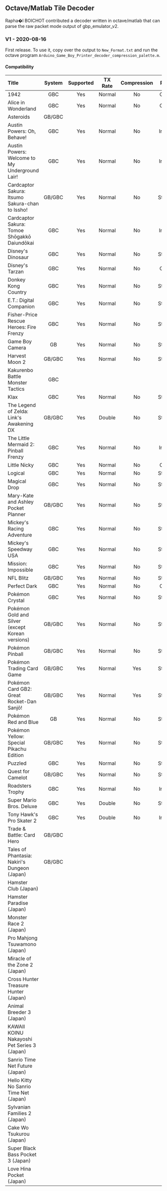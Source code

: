 ## Octave/Matlab Tile Decoder

Rapha�l BOICHOT contributed a decoder written in octave/matlab that can parse
the raw packet mode output of gbp_emulator_v2.

### V1 - 2020-08-16

First release. To use it, copy over the output to `New_Format.txt` and run the
octave program `Arduino_Game_Boy_Printer_decoder_compression_palette.m`.

#### Compatibility

|  **Title** | **System** | **Supported** | **TX Rate** | **Compression** | **Palette** |
| :--- | :---: | :---: | :---: | :---: | :---: |
|  1942 | GBC | Yes | Normal | No | Custom |
|  Alice in Wonderland | GBC | Yes | Normal | No | Custom |
|  Asteroids | GB/GBC |  |  |  |  |
|  Austin Powers: Oh, Behave! | GBC | Yes | Normal | No | Inverted |
|  Austin Powers: Welcome to My Underground Lair! | GBC | Yes | Normal | No | Inverted |
|  Cardcaptor Sakura: Itsumo Sakura-chan to Issho! | GB/GBC | Yes | Normal | No | Standard |
|  Cardcaptor Sakura: Tomoe Shōgakkō Daiundōkai | GBC | Yes | Normal | No | Inverted |
|  Disney's Dinosaur | GBC | Yes | Normal | No | Standard |
|  Disney's Tarzan | GBC | Yes | Normal | No | Custom |
|  Donkey Kong Country | GBC | Yes | Normal | No | Standard |
|  E.T.: Digital Companion | GBC | Yes | Normal | No | Standard |
|  Fisher-Price Rescue Heroes: Fire Frenzy | GBC | Yes | Normal | No | Standard |
|  Game Boy Camera | GB | Yes | Normal | No | Standard |
|  Harvest Moon 2 | GB/GBC | Yes | Normal | No | Standard |
|  Kakurenbo Battle Monster Tactics | GBC |  |  |  |  |
|  Klax | GBC | Yes | Normal | No | Standard |
|  The Legend of Zelda: Link's Awakening DX | GB/GBC | Yes | Double | No | Standard |
|  The Little Mermaid 2: Pinball Frenzy | GBC | Yes | Normal | No | Inverted |
|  Little Nicky | GBC | Yes | Normal | No | Custom |
|  Logical | GBC | Yes | Normal | No | Standard |
|  Magical Drop | GBC | Yes | Normal | No | Standard |
|  Mary-Kate and Ashley Pocket Planner | GB/GBC | Yes | Normal | No | Standard |
|  Mickey's Racing Adventure | GBC | Yes | Normal | No | Standard |
|  Mickey's Speedway USA | GBC | Yes | Normal | No | Standard |
|  Mission: Impossible | GBC | Yes | Normal | No | Standard |
|  NFL Blitz | GB/GBC | Yes | Normal | No | Standard |
|  Perfect Dark | GBC | Yes | Normal | No | Custom |
|  Pokémon Crystal | GBC | Yes | Normal | No | Standard |
|  Pokémon Gold and Silver (except Korean versions) | GB/GBC | Yes | Normal | No | Standard |
|  Pokémon Pinball | GB/GBC | Yes | Normal | No | Standard |
|  Pokémon Trading Card Game | GB/GBC | Yes | Normal | Yes | Standard |
|  Pokémon Card GB2: Great Rocket-Dan Sanjō! | GB/GBC | Yes | Normal | Yes | Standard |
|  Pokémon Red and Blue | GB | Yes | Normal | No | Standard |
|  Pokémon Yellow: Special Pikachu Edition | GB/GBC | Yes | Normal | No | Standard |
|  Puzzled | GBC | Yes | Normal | No | Standard |
|  Quest for Camelot | GB/GBC | Yes | Normal | No | Standard |
|  Roadsters Trophy | GBC | Yes | Normal | No | Inverted |
|  Super Mario Bros. Deluxe | GBC | Yes | Double | No | Standard |
|  Tony Hawk's Pro Skater 2 | GBC | Yes | Double | No | Inverted |
|  Trade & Battle: Card Hero | GB/GBC |  |  |  |  |
|  Tales of Phantasia: Nakiri's Dungeon (Japan) | GB/GBC |  |  |  |  |
|  Hamster Club (Japan) |  |  |  |  |  |
|  Hamster Paradise (Japan) |  |  |  |  |  |
|  Monster Race 2 (Japan) |  |  |  |  |  |
|  Pro Mahjong Tsuwamono (Japan) |  |  |  |  |  |
|  Miracle of the Zone 2 (Japan) |  |  |  |  |  |
|  Cross Hunter Treasure Hunter (Japan) |  |  |  |  |  |
|  Animal Breeder 3 (Japan) |  |  |  |  |  |
|  KAWAII KOINU Nakayoshi Pet Series 3 (Japan) |  |  |  |  |  |
|  Sanrio Time Net Future (Japan) |  |  |  |  |  |
|  Hello Kitty No Sanrio Time Net (Japan) |  |  |  |  |  |
|  Sylvanian Families 2 (Japan) |  |  |  |  |  |
|  Cake Wo Tsukurou (Japan) |  |  |  |  |  |
|  Super Black Bass Pocket 3 (Japan) |  |  |  |  |  |
|  Love Hina Pocket (Japan) |  |  |  |  |  |